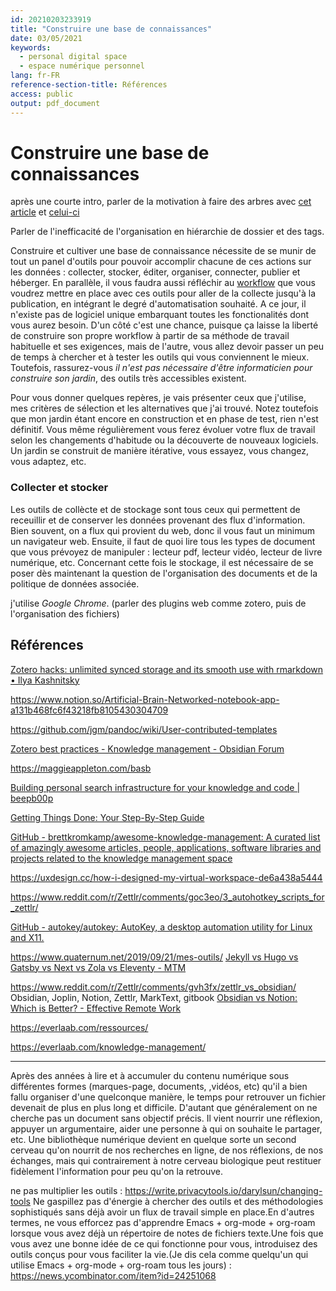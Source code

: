```yaml
---
id: 20210203233919
title: "Construire une base de connaissances"
date: 03/05/2021
keywords:
  - personal digital space
  - espace numérique personnel
lang: fr-FR
reference-section-title: Références
access: public
output: pdf_document
---
```


# Construire une base de connaissances

après une courte intro, parler de la motivation à faire des arbres avec [cet article](https://www.kevinslin.com/notes/e1455752-b052-4212-ac6e-cc054659f2bb.html) et [celui-ci](https://fortelabs.co/blog/a-complete-guide-to-tagging-for-personal-knowledge-management/)


Parler de l'inefficacité de l'organisation en hiérarchie de dossier et des tags.






Construire et cultiver une base de connaissance nécessite de se munir de tout un panel d'outils pour pouvoir accomplir chacune de ces actions sur les données : collecter, stocker, éditer, organiser, connecter, publier et héberger. En parallèle, il vous faudra aussi réfléchir au [workflow](https://fr.wikipedia.org/wiki/Workflow) que vous voudrez mettre en place avec ces outils pour aller de la collecte jusqu'à la publication, en intégrant le degré d'automatisation souhaité. A ce jour, il n'existe pas de logiciel unique embarquant toutes les fonctionalités dont vous aurez besoin. D'un côté c'est une chance, puisque ça laisse la liberté de construire son propre workflow à partir de sa méthode de travail habituelle et ses exigences, mais de l'autre, vous allez devoir passer un peu de temps à chercher et à tester les outils qui vous conviennent le mieux. Toutefois, rassurez-vous *il n'est pas nécessaire d'être informaticien pour construire son jardin*, des outils très accessibles existent.

Pour vous donner quelques repères, je vais présenter ceux que j'utilise, mes critères de sélection et les alternatives que j'ai trouvé. Notez toutefois que mon jardin étant encore en construction et en phase de test, rien n'est définitif. Vous même régulièrement vous ferez évoluer votre flux de travail selon les changements d'habitude ou la découverte de nouveaux logiciels. Un jardin se construit de manière itérative, vous essayez, vous changez, vous adaptez, etc.


### Collecter et stocker

Les outils de collècte et de stockage sont tous ceux qui permettent de receuillir et de conserver les données provenant des flux d'information. Bien souvent, on a flux qui provient du web, donc il vous faut un minimum un navigateur web. Ensuite, il faut de quoi lire tous les types de document que vous prévoyez de manipuler : lecteur pdf, lecteur vidéo, lecteur de livre numérique, etc. Concernant cette fois le stockage, il est nécessaire de se poser dès maintenant la question de l'organisation des documents et de la politique de données associée. 

j'utilise *Google Chrome*. (parler des plugins web comme zotero, puis de l'organisation des fichiers)


## Références
[Zotero hacks: unlimited synced storage and its smooth use with rmarkdown • Ilya Kashnitsky](https://ikashnitsky.github.io/2019/zotero/)

https://www.notion.so/Artificial-Brain-Networked-notebook-app-a131b468fc6f43218fb8105430304709

https://github.com/jgm/pandoc/wiki/User-contributed-templates

[Zotero best practices - Knowledge management - Obsidian Forum](https://forum.obsidian.md/t/zotero-best-practices/164/59)

https://maggieappleton.com/basb

[Building personal search infrastructure for your knowledge and code | beepb00p](https://beepb00p.xyz/pkm-search.html)

[Getting Things Done: Your Step-By-Step Guide](https://todoist.com/productivity-methods/getting-things-done)

[GitHub - brettkromkamp/awesome-knowledge-management: A curated list of amazingly awesome articles, people, applications, software libraries and projects related to the knowledge management space](https://github.com/brettkromkamp/awesome-knowledge-management)

https://uxdesign.cc/how-i-designed-my-virtual-workspace-de6a438a5444

https://www.reddit.com/r/Zettlr/comments/goc3eo/3_autohotkey_scripts_for_zettlr/

[GitHub - autokey/autokey: AutoKey, a desktop automation utility for Linux and X11.](https://github.com/autokey/autokey)

https://www.quaternum.net/2019/09/21/mes-outils/
[Jekyll vs Hugo vs Gatsby vs Next vs Zola vs Eleventy - MTM](https://mtm.dev/static)

https://www.reddit.com/r/Zettlr/comments/gvh3fx/zettlr_vs_obsidian/
Obsidian, Joplin, Notion, Zettlr, MarkText, gitbook
[Obsidian vs Notion: Which is Better? - Effective Remote Work](https://effectiveremotework.com/2020/10/obsidian-vs-notion-which-is-better/)

https://everlaab.com/ressources/

https://everlaab.com/knowledge-management/

---
Après des années à lire et à accumuler du contenu numérique sous différentes formes (marques-page, documents, ,vidéos, etc) qu'il a bien fallu organiser d'une quelconque manière, le temps pour retrouver un fichier devenait de plus en plus long et difficile. D'autant que généralement on ne cherche pas un document sans objectif précis. Il vient nourrir une réflexion, appuyer un argumentaire, aider une personne à qui on souhaite le partager, etc. Une bibliothèque numérique devient en quelque sorte un second cerveau qu'on nourrit de nos recherches en ligne, de nos réflexions, de nos échanges, mais qui contrairement à notre cerveau biologique peut restituer fidèlement l'information pour peu qu'on la retrouve.

ne pas multiplier les outils : https://write.privacytools.io/darylsun/changing-tools
Ne gaspillez pas d'énergie à chercher des outils et des méthodologies sophistiqués sans déjà avoir un flux de travail simple en place.En d'autres termes, ne vous efforcez pas d'apprendre Emacs + org-mode + org-roam lorsque vous avez déjà un répertoire de notes de fichiers texte.Une fois que vous avez une bonne idée de ce qui fonctionne pour vous, introduisez des outils conçus pour vous faciliter la vie.(Je dis cela comme quelqu'un qui utilise Emacs + org-mode + org-roam tous les jours) : https://news.ycombinator.com/item?id=24251068